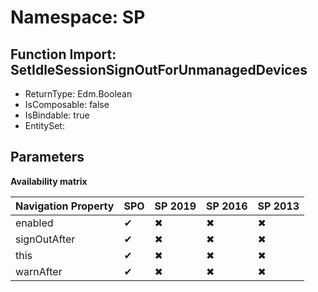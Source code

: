 # Namespace: SP

## Function Import: SetIdleSessionSignOutForUnmanagedDevices

- ReturnType: Edm.Boolean
- IsComposable: false
- IsBindable: true
- EntitySet: 

## Parameters

**Availability matrix**

Navigation Property | SPO | SP 2019 | SP 2016 | SP 2013
----------|-----|---------|---------|--------
enabled | ✔ | ✖ | ✖ | ✖
signOutAfter | ✔ | ✖ | ✖ | ✖
this | ✔ | ✖ | ✖ | ✖
warnAfter | ✔ | ✖ | ✖ | ✖
